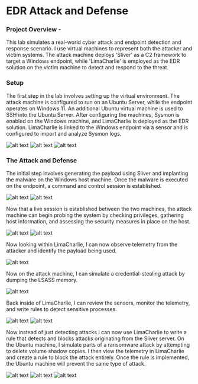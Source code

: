 # EDR Attack and Defense
 
 ### Project Overview -
This lab simulates a real-world cyber attack and endpoint detection and response scenario. I use virtual machines to represent both the attacker and victim systems. The attack machine deploys 'Sliver' as a C2 framework to target a Windows endpoint, while 'LimaCharlie' is employed as the EDR solution on the victim machine to detect and respond to the threat.

### Setup

The first step in the lab involves setting up the virtual environment. The attack machine is configured to run on an Ubuntu Server, while the endpoint operates on Windows 11. An additional Ubuntu virtual machine is used to SSH into the Ubuntu Server. After configuring the machines, Sysmon is enabled on the Windows machine, and LimaCharlie is deployed as the EDR solution. LimaCharlie is linked to the Windows endpoint via a sensor and is configured to import and analyze Sysmon logs.

![alt text](EDR/1.0Sysmon.png)
![alt text](EDR/1.1WindowsSensor.png)
![alt text](EDR/1.2Sysmon.png)

### The Attack and Defense

The initial step involves generating the payload using Sliver and implanting the malware on the Windows host machine. Once the malware is executed on the endpoint, a command and control session is established.

![alt text](EDR/2.0C2-Payload.png)
![alt text](EDR/2.1Down-Sliver.png)

Now that a live session is established between the two machines, the attack machine can begin probing the system by checking privileges, gathering host information, and assessing the security measures in place on the host.

![alt text](EDR/3.0getprivs.png)
![alt text](EDR/2.3Sliver-Tree.png)

Now looking within LimaCharlie, I can now observe telemetry from the attacker and identify the payload being used.

![alt text](EDR/2.4Lima-Charlie-Payload.png)


Now on the attack machine, I can simulate a credential-stealing attack by dumping the LSASS memory.

![alt text](EDR/3.1lsass-dump.png)

Back inside of LimaCharlie, I can review the sensors, monitor the telemetry, and write rules to detect sensitive processes.

![alt text](EDR/3.2LSASSRule.png)
![alt text](EDR/3.3LSASSDetection.png)

Now instead of just detecting attacks I can now use LimaCharlie to write a rule that detects and blocks attacks originating from the Sliver server. On the Ubuntu machine, I simulate parts of a ransomware attack by attempting to delete volume shadow copies. I then view the telemetry in LimaCharlie and create a rule to block the attack entirely. Once the rule is implemented, the Ubuntu machine will prevent the same type of attack.

![alt text](EDR/4.0vssadmin-delete-shadows.png)
![alt text](EDR/4.1vssadmin-deny-tree-rule.png)
![alt text](EDR/4.2vssadmin-blocked.png)

